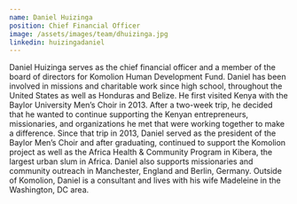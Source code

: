 ```yaml
---
name: Daniel Huizinga
position: Chief Financial Officer
image: /assets/images/team/dhuizinga.jpg
linkedin: huizingadaniel
---
```

Daniel Huizinga serves as the chief financial officer and a member of the board of directors for Komolion Human
Development Fund. Daniel has been involved in missions and charitable work since high school, throughout the United
States as well as Honduras and Belize. He first visited Kenya with the Baylor University Men’s Choir in 2013. After a
two-week trip, he decided that he wanted to continue supporting the Kenyan entrepreneurs, missionaries, and
organizations he met that were working together to make a difference. Since that trip in 2013, Daniel served as the
president of the Baylor Men’s Choir and after graduating, continued to support the Komolion project as well as the
Africa Health & Community Program in Kibera, the largest urban slum in Africa. Daniel also supports missionaries and
community outreach in Manchester, England and Berlin, Germany. Outside of Komolion, Daniel is a consultant and lives
with his wife Madeleine in the Washington, DC area.
